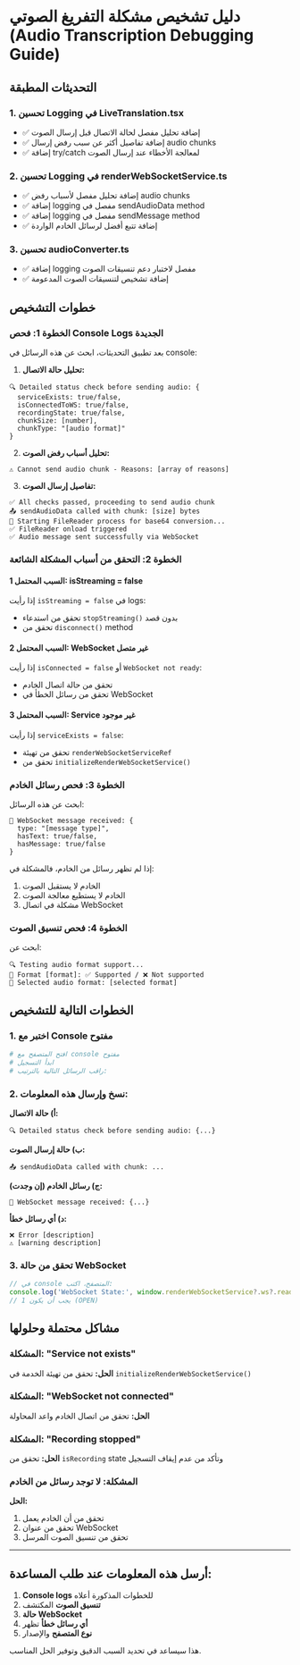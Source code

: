 # دليل تشخيص مشكلة التفريغ الصوتي (Audio Transcription Debugging Guide)

## التحديثات المطبقة

### 1. تحسين Logging في LiveTranslation.tsx
- ✅ إضافة تحليل مفصل لحالة الاتصال قبل إرسال الصوت
- ✅ إضافة تفاصيل أكثر عن سبب رفض إرسال audio chunks
- ✅ إضافة try/catch لمعالجة الأخطاء عند إرسال الصوت

### 2. تحسين Logging في renderWebSocketService.ts
- ✅ إضافة تحليل مفصل لأسباب رفض audio chunks
- ✅ إضافة logging مفصل في sendAudioData method
- ✅ إضافة logging مفصل في sendMessage method
- ✅ إضافة تتبع أفضل لرسائل الخادم الواردة

### 3. تحسين audioConverter.ts
- ✅ إضافة logging مفصل لاختبار دعم تنسيقات الصوت
- ✅ إضافة تشخيص لتنسيقات الصوت المدعومة

## خطوات التشخيص

### الخطوة 1: فحص Console Logs الجديدة

بعد تطبيق التحديثات، ابحث عن هذه الرسائل في console:

1. **تحليل حالة الاتصال:**
```
🔍 Detailed status check before sending audio: {
  serviceExists: true/false,
  isConnectedToWS: true/false,
  recordingState: true/false,
  chunkSize: [number],
  chunkType: "[audio format]"
}
```

2. **تحليل أسباب رفض الصوت:**
```
⚠️ Cannot send audio chunk - Reasons: [array of reasons]
```

3. **تفاصيل إرسال الصوت:**
```
✅ All checks passed, proceeding to send audio chunk
📤 sendAudioData called with chunk: [size] bytes
🔄 Starting FileReader process for base64 conversion...
✅ FileReader onload triggered
✅ Audio message sent successfully via WebSocket
```

### الخطوة 2: التحقق من أسباب المشكلة الشائعة

#### السبب المحتمل 1: isStreaming = false
إذا رأيت `isStreaming = false` في logs:
- تحقق من استدعاء `stopStreaming()` بدون قصد
- تحقق من `disconnect()` method

#### السبب المحتمل 2: WebSocket غير متصل
إذا رأيت `isConnected = false` أو `WebSocket not ready`:
- تحقق من حالة اتصال الخادم
- تحقق من رسائل الخطأ في WebSocket

#### السبب المحتمل 3: Service غير موجود
إذا رأيت `serviceExists = false`:
- تحقق من تهيئة `renderWebSocketServiceRef`
- تحقق من `initializeRenderWebSocketService()`

### الخطوة 3: فحص رسائل الخادم

ابحث عن هذه الرسائل:

```
📨 WebSocket message received: {
  type: "[message type]",
  hasText: true/false,
  hasMessage: true/false
}
```

إذا لم تظهر رسائل من الخادم، فالمشكلة في:
1. الخادم لا يستقبل الصوت
2. الخادم لا يستطيع معالجة الصوت
3. مشكلة في اتصال WebSocket

### الخطوة 4: فحص تنسيق الصوت

ابحث عن:
```
🔍 Testing audio format support...
🎵 Format [format]: ✅ Supported / ❌ Not supported
🎵 Selected audio format: [selected format]
```

## الخطوات التالية للتشخيص

### 1. اختبر مع Console مفتوح
```bash
# افتح المتصفح مع console مفتوح
# ابدأ التسجيل
# راقب الرسائل التالية بالترتيب:
```

### 2. نسخ وإرسال هذه المعلومات:

**أ) حالة الاتصال:**
```
🔍 Detailed status check before sending audio: {...}
```

**ب) حالة إرسال الصوت:**
```
📤 sendAudioData called with chunk: ...
```

**ج) رسائل الخادم (إن وجدت):**
```
📨 WebSocket message received: {...}
```

**د) أي رسائل خطأ:**
```
❌ Error [description]
⚠️ [warning description]
```

### 3. تحقق من حالة WebSocket
```javascript
// في console المتصفح، اكتب:
console.log('WebSocket State:', window.renderWebSocketService?.ws?.readyState);
// يجب أن يكون 1 (OPEN)
```

## مشاكل محتملة وحلولها

### المشكلة: "Service not exists"
**الحل:** تحقق من تهيئة الخدمة في `initializeRenderWebSocketService()`

### المشكلة: "WebSocket not connected"
**الحل:** تحقق من اتصال الخادم واعد المحاولة

### المشكلة: "Recording stopped"
**الحل:** تحقق من `isRecording` state وتأكد من عدم إيقاف التسجيل

### المشكلة: لا توجد رسائل من الخادم
**الحل:** 
1. تحقق من أن الخادم يعمل
2. تحقق من عنوان WebSocket
3. تحقق من تنسيق الصوت المرسل

---

## أرسل هذه المعلومات عند طلب المساعدة:

1. **Console logs** للخطوات المذكورة أعلاه
2. **تنسيق الصوت** المكتشف
3. **حالة WebSocket** 
4. **أي رسائل خطأ** تظهر
5. **نوع المتصفح** والإصدار

هذا سيساعد في تحديد السبب الدقيق وتوفير الحل المناسب. 